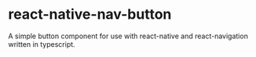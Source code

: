 # react-native-nav-button
A simple button component for use with react-native and react-navigation written in typescript.
